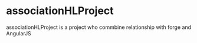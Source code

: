 # associationHLProject
associationHLProject is a project who commbine relationship with forge and AngularJS

